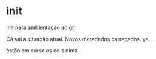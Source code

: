 # init
init para ambientação ao git


Cá vai a situação atual. Novos metadados carregados. ye.

estão em curso os do s nima
